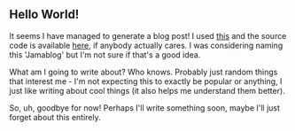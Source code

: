 ## Hello World!

It seems I have managed to generate a blog post! I used [this](https://chadbaldwin.net/2021/03/14/how-to-build-a-sql-blog.html) and the source code is available [here](https://github.com/Jamalam360/blog), if anybody actually cares. I was considering naming this 'Jamablog' but I'm not sure if that's a good idea.

What am I going to write about? Who knows. Probably just random things that interest me - I'm not expecting this to exactly be popular or anything, I just like writing about cool things (it also helps me understand them better).

So, uh, goodbye for now! Perhaps I'll write something soon, maybe I'll just forget about this entirely.